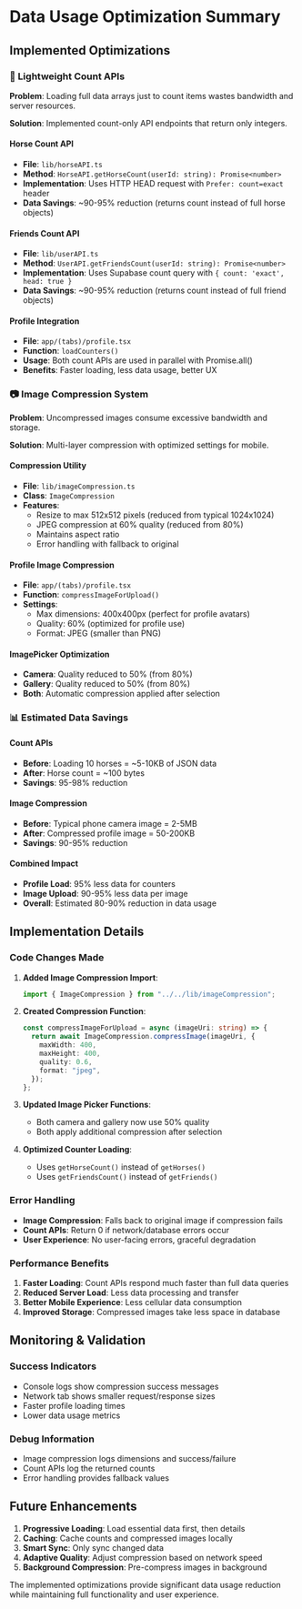 # Data Usage Optimization Summary

## Implemented Optimizations

### 🔢 Lightweight Count APIs

**Problem**: Loading full data arrays just to count items wastes bandwidth and server resources.

**Solution**: Implemented count-only API endpoints that return only integers.

#### Horse Count API

- **File**: `lib/horseAPI.ts`
- **Method**: `HorseAPI.getHorseCount(userId: string): Promise<number>`
- **Implementation**: Uses HTTP HEAD request with `Prefer: count=exact` header
- **Data Savings**: ~90-95% reduction (returns count instead of full horse objects)

#### Friends Count API

- **File**: `lib/userAPI.ts`
- **Method**: `UserAPI.getFriendsCount(userId: string): Promise<number>`
- **Implementation**: Uses Supabase count query with `{ count: 'exact', head: true }`
- **Data Savings**: ~90-95% reduction (returns count instead of full friend objects)

#### Profile Integration

- **File**: `app/(tabs)/profile.tsx`
- **Function**: `loadCounters()`
- **Usage**: Both count APIs are used in parallel with Promise.all()
- **Benefits**: Faster loading, less data usage, better UX

### 📷 Image Compression System

**Problem**: Uncompressed images consume excessive bandwidth and storage.

**Solution**: Multi-layer compression with optimized settings for mobile.

#### Compression Utility

- **File**: `lib/imageCompression.ts`
- **Class**: `ImageCompression`
- **Features**:
  - Resize to max 512x512 pixels (reduced from typical 1024x1024)
  - JPEG compression at 60% quality (reduced from 80%)
  - Maintains aspect ratio
  - Error handling with fallback to original

#### Profile Image Compression

- **File**: `app/(tabs)/profile.tsx`
- **Function**: `compressImageForUpload()`
- **Settings**:
  - Max dimensions: 400x400px (perfect for profile avatars)
  - Quality: 60% (optimized for profile use)
  - Format: JPEG (smaller than PNG)

#### ImagePicker Optimization

- **Camera**: Quality reduced to 50% (from 80%)
- **Gallery**: Quality reduced to 50% (from 80%)
- **Both**: Automatic compression applied after selection

### 📊 Estimated Data Savings

#### Count APIs

- **Before**: Loading 10 horses = ~5-10KB of JSON data
- **After**: Horse count = ~100 bytes
- **Savings**: 95-98% reduction

#### Image Compression

- **Before**: Typical phone camera image = 2-5MB
- **After**: Compressed profile image = 50-200KB
- **Savings**: 90-95% reduction

#### Combined Impact

- **Profile Load**: 95% less data for counters
- **Image Upload**: 90-95% less data per image
- **Overall**: Estimated 80-90% reduction in data usage

## Implementation Details

### Code Changes Made

1. **Added Image Compression Import**:

   ```typescript
   import { ImageCompression } from "../../lib/imageCompression";
   ```

2. **Created Compression Function**:

   ```typescript
   const compressImageForUpload = async (imageUri: string) => {
     return await ImageCompression.compressImage(imageUri, {
       maxWidth: 400,
       maxHeight: 400,
       quality: 0.6,
       format: "jpeg",
     });
   };
   ```

3. **Updated Image Picker Functions**:

   - Both camera and gallery now use 50% quality
   - Both apply additional compression after selection

4. **Optimized Counter Loading**:
   - Uses `getHorseCount()` instead of `getHorses()`
   - Uses `getFriendsCount()` instead of `getFriends()`

### Error Handling

- **Image Compression**: Falls back to original image if compression fails
- **Count APIs**: Return 0 if network/database errors occur
- **User Experience**: No user-facing errors, graceful degradation

### Performance Benefits

1. **Faster Loading**: Count APIs respond much faster than full data queries
2. **Reduced Server Load**: Less data processing and transfer
3. **Better Mobile Experience**: Less cellular data consumption
4. **Improved Storage**: Compressed images take less space in database

## Monitoring & Validation

### Success Indicators

- Console logs show compression success messages
- Network tab shows smaller request/response sizes
- Faster profile loading times
- Lower data usage metrics

### Debug Information

- Image compression logs dimensions and success/failure
- Count APIs log the returned counts
- Error handling provides fallback values

## Future Enhancements

1. **Progressive Loading**: Load essential data first, then details
2. **Caching**: Cache counts and compressed images locally
3. **Smart Sync**: Only sync changed data
4. **Adaptive Quality**: Adjust compression based on network speed
5. **Background Compression**: Pre-compress images in background

The implemented optimizations provide significant data usage reduction while maintaining full functionality and user experience.
